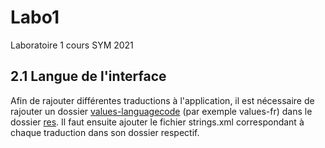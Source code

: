 # Labo1
Laboratoire 1 cours SYM 2021

## 2.1 Langue de l'interface
Afin de rajouter différentes traductions à l'application, il est nécessaire de rajouter un dossier [values-languagecode](https://github.com/SYM-Chifelle-Fusi-Sandoz/Labo1/tree/master/app/src/main/res/values-fr) (par exemple values-fr) dans le dossier [res](https://github.com/SYM-Chifelle-Fusi-Sandoz/Labo1/tree/master/app/src/main/res).
Il faut ensuite ajouter le fichier strings.xml correspondant à chaque traduction dans son dossier respectif.




